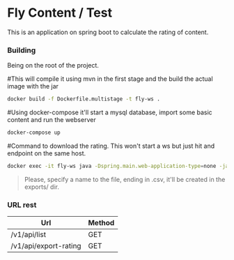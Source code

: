 # Fly Content / Test
This is an application on spring boot to calculate the rating of content.
  
### Building

Being on the root of the project.

#This will compile it using mvn in the first stage and the build the actual image with the jar
```bash
docker build -f Dockerfile.multistage -t fly-ws .
```

#Using docker-compose it'll start a mysql database, import some basic content and run the webserver
```bash
docker-compose up
```

#Command to download the rating. This won't start a ws but just hit and endpoint on the same host.
```bash
docker exec -it fly-ws java -Dspring.main.web-application-type=none -jar /app.jar "$NAME_OF_FILE"
```
> Please, specify a name to the file, ending in .csv, it'll be created in the exports/ dir.

### URL rest

| Url      | Method |
| ------ | ------ |
| /v1/api/list  | GET |
| /v1/api/export-rating  | GET |
